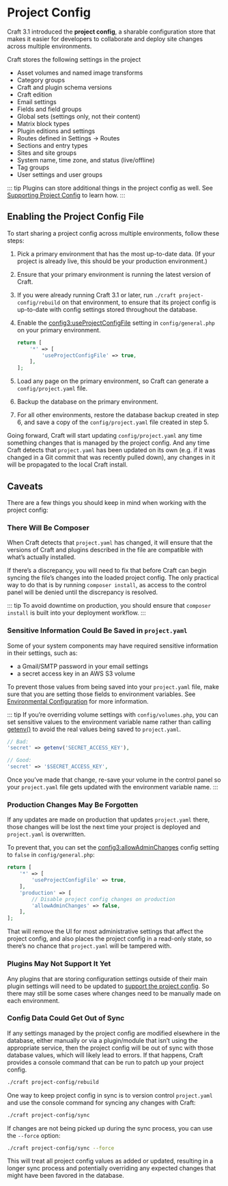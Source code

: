 # Project Config

Craft 3.1 introduced the **project config**, a sharable configuration store that makes it easier for developers to collaborate and deploy site changes across multiple environments.

Craft stores the following settings in the project 

- Asset volumes and named image transforms
- Category groups
- Craft and plugin schema versions
- Craft edition
- Email settings
- Fields and field groups
- Global sets (settings only, not their content)
- Matrix block types
- Plugin editions and settings
- Routes defined in Settings → Routes
- Sections and entry types
- Sites and site groups
- System name, time zone, and status (live/offline)
- Tag groups
- User settings and user groups

::: tip
Plugins can store additional things in the project config as well. See [Supporting Project Config](extend/project-config.md) to learn how.
:::

## Enabling the Project Config File

To start sharing a project config across multiple environments, follow these steps:

1. Pick a primary environment that has the most up-to-date data. (If your project is already live, this should be your production environment.)
2. Ensure that your primary environment is running the latest version of Craft.
3. If you were already running Craft 3.1 or later, run `./craft project-config/rebuild` on that environment, to ensure that its project config is up-to-date with config settings stored throughout the database.
4. Enable the <config3:useProjectConfigFile> setting in `config/general.php` on your primary environment.

    ```php
    return [
        '*' => [
            'useProjectConfigFile' => true,
        ],
    ];
    ```

5. Load any page on the primary environment, so Craft can generate a `config/project.yaml` file.
6. Backup the database on the primary environment.
7. For all other environments, restore the database backup created in step 6, and save a copy of the `config/project.yaml` file created in step 5.

Going forward, Craft will start updating `config/project.yaml` any time something changes that is managed by the project config. And any time Craft detects that `project.yaml` has been updated on its own (e.g. if it was changed in a Git commit that was recently pulled down), any changes in it will be propagated to the local Craft install.

## Caveats

There are a few things you should keep in mind when working with the project config:

### There Will Be Composer

When Craft detects that `project.yaml` has changed, it will ensure that the versions of Craft and plugins described in the file are compatible with what’s actually installed.

If there’s a discrepancy, you will need to fix that before Craft can begin syncing the file’s changes into the loaded project config. The only practical way to do that is by running `composer install`, as access to the control panel will be denied until the discrepancy is resolved.

::: tip
To avoid downtime on production, you should ensure that `composer install` is built into your deployment workflow.
:::

### Sensitive Information Could Be Saved in `project.yaml`

Some of your system components may have required sensitive information in their settings, such as:

- a Gmail/SMTP password in your email settings
- a secret access key in an AWS S3 volume

To prevent those values from being saved into your `project.yaml` file, make sure that you are setting those fields to environment variables. See [Environmental Configuration](config/environments.md) for more information.

::: tip
If you’re overriding volume settings with `config/volumes.php`, you can set sensitive values to the environment variable name rather than calling [getenv()](http://php.net/manual/en/function.getenv.php) to avoid the real values being saved to `project.yaml`.

```php
// Bad:
'secret' => getenv('SECRET_ACCESS_KEY'),

// Good:
'secret' => '$SECRET_ACCESS_KEY',
```

Once you’ve made that change, re-save your volume in the control panel so your `project.yaml` file gets updated with the environment variable name.
:::

### Production Changes May Be Forgotten

If any updates are made on production that updates `project.yaml` there, those changes will be lost the next time your project is deployed and `project.yaml` is overwritten.

To prevent that, you can set the <config3:allowAdminChanges> config setting to `false` in `config/general.php`:

```php
return [
    '*' => [
        'useProjectConfigFile' => true,
    ],
    'production' => [
        // Disable project config changes on production
        'allowAdminChanges' => false,
    ], 
];
```

That will remove the UI for most administrative settings that affect the project config, and also places the project config in a read-only state, so there’s no chance that `project.yaml` will be tampered with.

### Plugins May Not Support It Yet

Any plugins that are storing configuration settings outside of their main plugin settings will need to be updated to [support the project config](extend/project-config.md). So there may still be some cases where changes need to be manually made on each environment.

### Config Data Could Get Out of Sync

If any settings managed by the project config are modified elsewhere in the database, either manually or via a plugin/module that isn’t using the appropriate service, then the project config will be out of sync with those database values, which will likely lead to errors. If that happens, Craft provides a console command that can be run to patch up your project config.

```bash
./craft project-config/rebuild
```

One way to keep project config in sync is to version control `project.yaml` and use the console command for syncing any changes with Craft:

```bash
./craft project-config/sync
```

If changes are not being picked up during the sync process, you can use the `--force` option:

```bash
./craft project-config/sync --force
```

This will treat all project config values as added or updated, resulting in a longer sync process and potentially overriding any expected changes that might have been favored in the database.
